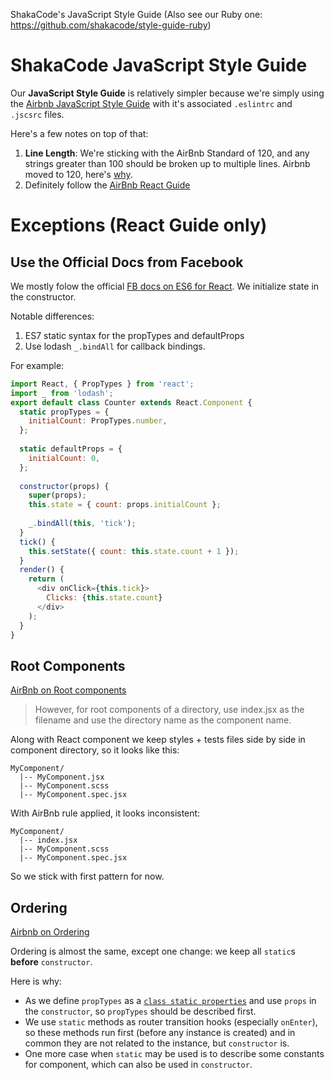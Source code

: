 ShakaCode's JavaScript Style Guide (Also see our Ruby one: https://github.com/shakacode/style-guide-ruby)

# ShakaCode JavaScript Style Guide

Our **JavaScript Style Guide** is relatively simpler because we're simply using the [Airbnb JavaScript Style Guide](https://github.com/airbnb/javascript) with it's associated `.eslintrc` and `.jscsrc` files.

Here's a few notes on top of that:

1. **Line Length**: We're sticking with the AirBnb Standard of 120, and any strings greater than 100 should be broken up to multiple lines. Airbnb moved to 120, here's [why](https://github.com/airbnb/javascript/pull/458).
2. Definitely follow the [AirBnb React Guide](https://github.com/airbnb/javascript/blob/master/react/README.md)


# Exceptions (React Guide only)

## Use the Official Docs from Facebook
We mostly folow the official [FB docs on ES6 for React](https://facebook.github.io/react/docs/reusable-components.html#es6-classes). We initialize state in the constructor. 

Notable differences:

1. ES7 static syntax for the propTypes and defaultProps
2. Use lodash `_.bindAll` for callback bindings.

For example:

```javascript
import React, { PropTypes } from 'react';
import _ from 'lodash';
export default class Counter extends React.Component {
  static propTypes = {
    initialCount: PropTypes.number,
  };
  
  static defaultProps = {
    initialCount: 0,
  };
  
  constructor(props) {
    super(props);
    this.state = { count: props.initialCount };
    
    _.bindAll(this, 'tick');
  }
  tick() {
    this.setState({ count: this.state.count + 1 });
  }
  render() {
    return (
      <div onClick={this.tick}>
        Clicks: {this.state.count}
      </div>
    );
  }
}
```

## Root Components
[AirBnb on Root components](https://github.com/airbnb/javascript/blob/master/react/README.md#naming)

> However, for root components of a directory, use index.jsx as the filename and use the directory name as the component name.

Along with React component we keep styles + tests files side by side in component directory, so it looks like this:

```
MyComponent/
  |-- MyComponent.jsx
  |-- MyComponent.scss
  |-- MyComponent.spec.jsx
```

With AirBnb rule applied, it looks inconsistent:

```
MyComponent/
  |-- index.jsx
  |-- MyComponent.scss
  |-- MyComponent.spec.jsx
```

So we stick with first pattern for now.

## Ordering
[Airbnb on Ordering](https://github.com/airbnb/javascript/blob/master/react/README.md#ordering)

Ordering is almost the same, except one change: we keep all `static`s **before** `constructor`.

Here is why:

* As we define `propTypes` as a [`class static properties`](https://github.com/jeffmo/es-class-fields-and-static-properties) and use `props` in the `constructor`, so `propTypes` should be described first.
* We use `static` methods as router transition hooks (especially `onEnter`), so these methods run first (before any instance is created) and in common they are not related to the instance, but `constructor` is.
* One more case when `static` may be used is to describe some constants for component, which can also be used in `constructor`.
